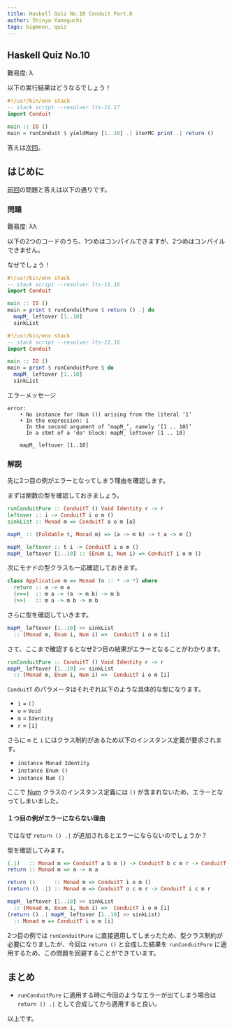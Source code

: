 ```yaml
---
title: Haskell Quiz No.10 Conduit Part.6
author: Shinya Yamaguchi
tags: bigmoon, quiz
---
```


## Haskell Quiz No.10

難易度: λ

以下の実行結果はどうなるでしょう！

```haskell
#!/usr/bin/env stack
-- stack script --resolver lts-11.17
import Conduit

main :: IO ()
main = runConduit $ yieldMany [1..10] .| iterMC print .| return ()
```

答えは[次回](./07-09-quiz-11.html)。

<!--more-->

## はじめに

[前回](./07-06-quiz-9.html)の問題と答えは以下の通りです。

### 問題

難易度: λλ

以下の2つのコードのうち、1つめはコンパイルできますが、2つめはコンパイルできません。

なぜでしょう！

```hs
#!/usr/bin/env stack
-- stack script --resolver lts-11.16
import Conduit

main :: IO ()
main = print $ runConduitPure $ return () .| do
  mapM_ leftover [1..10]
  sinkList
```

```hs
#!/usr/bin/env stack
-- stack script --resolver lts-11.16
import Conduit

main :: IO ()
main = print $ runConduitPure $ do
  mapM_ leftover [1..10]
  sinkList
```

エラーメッセージ

```shell
error:
    • No instance for (Num ()) arising from the literal ‘1’
    • In the expression: 1
      In the second argument of ‘mapM_’, namely ‘[1 .. 10]’
      In a stmt of a 'do' block: mapM_ leftover [1 .. 10]

    mapM_ leftover [1..10]
```

### 解説

先に2つ目の例がエラーとなってしまう理由を確認します。

まずは関数の型を確認しておきましょう。

```haskell
runConduitPure :: ConduitT () Void Identity r -> r
leftover :: i -> ConduitT i o m ()
sinkList :: Monad m => ConduitT a o m [a]

mapM_ :: (Foldable t, Monad m) => (a -> m b) -> t a -> m ()

mapM_ leftover :: t i -> ConduitT i o m ()
mapM_ leftover [1..10] :: (Enum i, Num i) => ConduitT i o m ()
```

次にモナドの型クラスも一応確認しておきます。

```haskell
class Applicative m => Monad (m :: * -> *) where
  return :: a -> m a
  (>>=)  :: m a -> (a -> m b) -> m b
  (>>)   :: m a -> m b -> m b
```

さらに型を確認していきます。

```haskell
mapM_ leftover [1..10] >> sinkList
  :: (Monad m, Enum i, Num i) =>  ConduitT i o m [i]
```

さて、ここまで確認するとなぜ2つ目の結果がエラーとなることがわかります。

```haskell
runConduitPure :: ConduitT () Void Identity r -> r
mapM_ leftover [1..10] >> sinkList
  :: (Monad m, Enum i, Num i) =>  ConduitT i o m [i]
```

`ConduitT` のパラメータはそれぞれ以下のような具体的な型になります。

- `i` = `()`
- `o` = `Void`
- `m` = `Identity`
- `r` = `[i]`

さらに `m` と `i` にはクラス制約があるため以下のインスタンス定義が要求されます。

- `instance Monad Identity`
- `instance Enum ()`
- `instance Num ()`

ここで [Num](https://www.stackage.org/haddock/lts-11.17/base-4.10.1.0/Prelude.html#t:Num) クラスのインスタンス定義には `()` が含まれないため、エラーとなってしまいました。

#### １つ目の例がエラーにならない理由

ではなぜ `return () .|` が追加されるとエラーにならないのでしょうか？

型を確認してみます。

```haskell
(.|)   :: Monad m => ConduitT a b m () -> ConduitT b c m r -> ConduitT a c m r
return :: Monad m => a -> m a
```

```haskell
return ()      :: Monad m => ConduitT i o m ()
(return () .|) :: Monad m => ConduitT o c m r -> ConduitT i c m r
```

```haskell
mapM_ leftover [1..10] >> sinkList
  :: (Monad m, Enum i, Num i) =>  ConduitT i o m [i]
(return () .| mapM_ leftover [1..10] >> sinkList)
  :: Monad m => ConduitT i o m [i]
```

2つ目の例では `runConduitPure` に直接適用してしまったため、型クラス制約が必要になりましたが、今回は `return ()` と合成した結果を `runConduitPure` に適用するため、この問題を回避することができています。

## まとめ

- `runConduitPure` に適用する時に今回のようなエラーが出てしまう場合は `return () .|` として合成してから適用すると良い。

以上です。